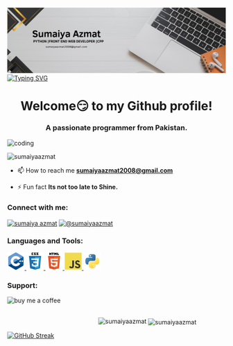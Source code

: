 ![logo](Banner.png)
<a href="https://git.io/typing-svg"><img src="https://readme-typing-svg.demolab.com?font=harlow+solid+italic&pause=1000&color=FF1E11&width=435&lines=%22Hi%2C+I%E2%80%99m+Sumaiya+Azmat.;Nice+to+have+you+around!" alt="Typing SVG" /></a>
<h1 align="center">Welcome😏 to my Github profile!</h1>
<h3 align="center">A passionate programmer from Pakistan.</h3>
<img align="right " alt="coding" width="400" src="https://cdn.dribbble.com/users/1519660/screenshots/4536550/media/053531508b8be8f7002815911fa86cdc.gif"/>
<p align="left"> <img src="https://komarev.com/ghpvc/?username=sumaiyaazmat&label=Profile%20views&color=0e75b6&style=flat" alt="sumaiyaazmat" /> </p>

- 📫 How to reach me **sumaiyaazmat2008@gmail.com**

- ⚡ Fun fact **Its not too late to Shine.**

<h3 align="left">Connect with me:</h3>
<p align="left">
<a href="https://linkedin.com/in/sumaiya azmat" target="blank"><img align="center" src="https://raw.githubusercontent.com/rahuldkjain/github-profile-readme-generator/master/src/images/icons/Social/linked-in-alt.svg" alt="sumaiya azmat" height="30" width="40" /></a>
<a href="https://instagram.com/@sumaiyaazmat" target="blank"><img align="center" src="https://raw.githubusercontent.com/rahuldkjain/github-profile-readme-generator/master/src/images/icons/Social/instagram.svg" alt="@sumaiyaazmat" height="30" width="40" /></a>
</p>

<h3 align="left">Languages and Tools:</h3>
<p align="left"> <a href="https://www.w3schools.com/cpp/" target="_blank" rel="noreferrer"> <img src="https://raw.githubusercontent.com/devicons/devicon/master/icons/cplusplus/cplusplus-original.svg" alt="cplusplus" width="40" height="40"/> </a> <a href="https://www.w3schools.com/css/" target="_blank" rel="noreferrer"> <img src="https://raw.githubusercontent.com/devicons/devicon/master/icons/css3/css3-original-wordmark.svg" alt="css3" width="40" height="40"/> </a> <a href="https://www.w3.org/html/" target="_blank" rel="noreferrer"> <img src="https://raw.githubusercontent.com/devicons/devicon/master/icons/html5/html5-original-wordmark.svg" alt="html5" width="40" height="40"/> </a> <a href="https://developer.mozilla.org/en-US/docs/Web/JavaScript" target="_blank" rel="noreferrer"> <img src="https://raw.githubusercontent.com/devicons/devicon/master/icons/javascript/javascript-original.svg" alt="javascript" width="40" height="40"/> </a> <a href="https://www.python.org" target="_blank" rel="noreferrer"> <img src="https://raw.githubusercontent.com/devicons/devicon/master/icons/python/python-original.svg" alt="python" width="40" height="40"/> </a> </p>

<h3 align="left">Support:</h3>
<p><a href="https://www.buymeacoffee.com/buy me a coffee"> <img align="left" src="https://cdn.buymeacoffee.com/buttons/v2/default-yellow.png" height="50" width="210" alt="buy me a coffee" /></a></p><br><br>

<p><img align="left" src="https://github-readme-stats.vercel.app/api/top-langs?username=sumaiyaazmat&show_icons=true&locale=en&layout=compact" alt="sumaiyaazmat" /></p>

<p>&nbsp;<img align="center" src="https://github-readme-stats.vercel.app/api?username=sumaiyaazmat&show_icons=true&locale=en" alt="sumaiyaazmat" /></p>
<a href="https://git.io/streak-stats">
  <img src="https://streak-stats.demolab.com?user=Sumaiya&theme=blue-green&border_radius=4.4&date_format=M%20j%5B%2C%20Y%5D&card_width=494" alt="GitHub Streak" /></a>
<a href="https://github.com/DenverCoder1/github-readme-streak-stats.git"/>

